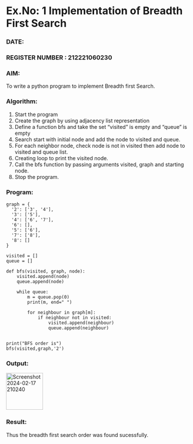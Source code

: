 # Ex.No: 1  Implementation of Breadth First Search 
### DATE:                                                                            
### REGISTER NUMBER : 212221060230
### AIM: 
To write a python program to implement Breadth first Search. 
### Algorithm:
1. Start the program
2. Create the graph by using adjacency list representation
3. Define a function bfs and take the set “visited” is empty and “queue” is empty
4. Search start with initial node and add the node to visited and queue.
5. For each neighbor node, check node is not in visited then add node to visited and queue list.
6.  Creating loop to print the visited node.
7.   Call the bfs function by passing arguments visited, graph and starting node.
8.   Stop the program.
### Program:
```
graph = {
  '2': ['3', '4'],
  '3': ['5'],
  '4': ['6', '7'],
  '6': [],
  '5': ['6'],
  '7': ['8'],
  '8': []
}

visited = []  
queue = []    

def bfs(visited, graph, node): 
    visited.append(node)
    queue.append(node)

    while queue:  
        m = queue.pop(0)
        print(m, end=" ")

        for neighbour in graph[m]:
            if neighbour not in visited:
                visited.append(neighbour)
                queue.append(neighbour)


print("BFS order is")
bfs(visited,graph,'2')
```
### Output:
<img width="100" alt="Screenshot 2024-02-17 210240" src="https://github.com/DrUmaRaniV/AI_Lab_2023-24/assets/123659657/3040ea67-f9cc-456e-89cb-7da10a83a100">



### Result:
Thus the breadth first search order was found sucessfully.
